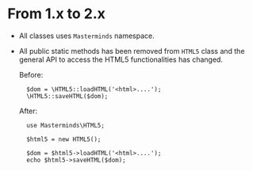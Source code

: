 # From 1.x to 2.x

- All classes uses `Masterminds` namespace.
- All public static methods has been removed from `HTML5` class and the general API to access the HTML5 functionalities has changed.

  Before:

        $dom = \HTML5::loadHTML('<html>....');
        \HTML5::saveHTML($dom);

  After:

        use Masterminds\HTML5;

        $html5 = new HTML5();

        $dom = $html5->loadHTML('<html>....');
        echo $html5->saveHTML($dom);
